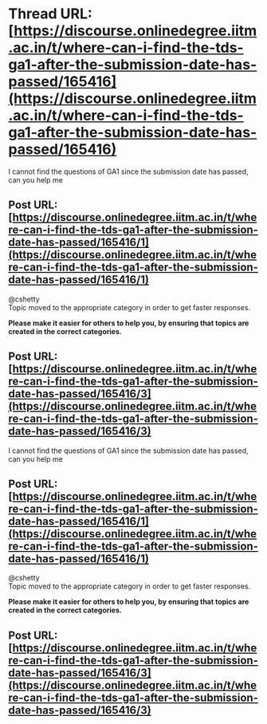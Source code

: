 # Thread URL: [https://discourse.onlinedegree.iitm.ac.in/t/where-can-i-find-the-tds-ga1-after-the-submission-date-has-passed/165416](https://discourse.onlinedegree.iitm.ac.in/t/where-can-i-find-the-tds-ga1-after-the-submission-date-has-passed/165416)

I cannot find the questions of GA1 since the submission date has passed, can you help me

Post URL: [https://discourse.onlinedegree.iitm.ac.in/t/where-can-i-find-the-tds-ga1-after-the-submission-date-has-passed/165416/1](https://discourse.onlinedegree.iitm.ac.in/t/where-can-i-find-the-tds-ga1-after-the-submission-date-has-passed/165416/1)
---
@cshetty  
Topic moved to the appropriate category in order to get faster responses.

**Please make it easier for others to help you, by ensuring that topics are created in the correct categories.**

Post URL: [https://discourse.onlinedegree.iitm.ac.in/t/where-can-i-find-the-tds-ga1-after-the-submission-date-has-passed/165416/3](https://discourse.onlinedegree.iitm.ac.in/t/where-can-i-find-the-tds-ga1-after-the-submission-date-has-passed/165416/3)
---
I cannot find the questions of GA1 since the submission date has passed, can you help me

Post URL: [https://discourse.onlinedegree.iitm.ac.in/t/where-can-i-find-the-tds-ga1-after-the-submission-date-has-passed/165416/1](https://discourse.onlinedegree.iitm.ac.in/t/where-can-i-find-the-tds-ga1-after-the-submission-date-has-passed/165416/1)
---
@cshetty  
Topic moved to the appropriate category in order to get faster responses.

**Please make it easier for others to help you, by ensuring that topics are created in the correct categories.**

Post URL: [https://discourse.onlinedegree.iitm.ac.in/t/where-can-i-find-the-tds-ga1-after-the-submission-date-has-passed/165416/3](https://discourse.onlinedegree.iitm.ac.in/t/where-can-i-find-the-tds-ga1-after-the-submission-date-has-passed/165416/3)
---
